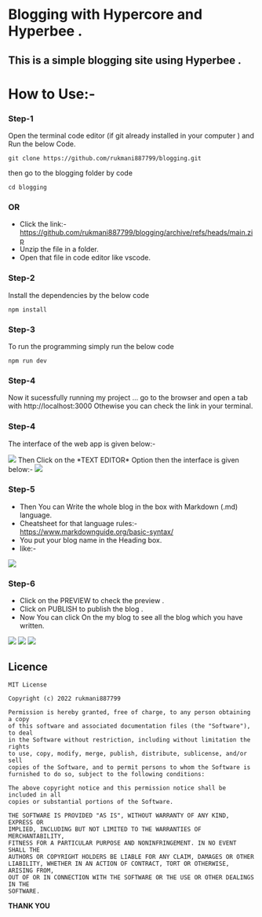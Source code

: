 # Blogging with Hypercore and Hyperbee .
## This is a simple blogging site using Hyperbee .

# How to Use:-
### Step-1
Open the terminal code editor (if git already installed in your computer ) and Run the below Code.
```
git clone https://github.com/rukmani887799/blogging.git
```
then go to the blogging folder by code
```
cd blogging
```
### OR

* Click the link:-  https://github.com/rukmani887799/blogging/archive/refs/heads/main.zip 
* Unzip the file in a folder.
* Open that file in code editor like vscode.


### Step-2
Install the dependencies by the below code
```
npm install
```
### Step-3
To run the programming simply run the below code 
```
npm run dev
```
### Step-4
Now it sucessfully running my project ... go to the browser and open a tab with http://localhost:3000
Othewise you can check the link in your terminal.

### Step-4 
The interface of the web app is given below:-

<img src="https://github.com/rukmani887799/blogging/blob/main/img/1-blogging.png">
Then Click on the *TEXT EDITOR* Option then the interface is given below:-

<img src="https://github.com/rukmani887799/blogging/blob/main/img/2-blogging.png">


### Step-5
* Then You can Write the whole blog in the box with Markdown (.md) language.
* Cheatsheet for that language rules:- https://www.markdownguide.org/basic-syntax/
* You put your blog name in the Heading box.
* like:-
<img src="https://github.com/rukmani887799/blogging/blob/main/img/3-blogging.png">


### Step-6
* Click on the PREVIEW to check the preview .
* Click on PUBLISH to publish the blog .
* Now You can click On the my blog to see all the blog which you have written.
<img src="https://github.com/rukmani887799/blogging/blob/main/img/4-blogging.png">
<img src="https://github.com/rukmani887799/blogging/blob/main/img/5-blogging.png">
<img src="https://github.com/rukmani887799/blogging/blob/main/img/6-blogging.png">




## Licence
```
MIT License

Copyright (c) 2022 rukmani887799

Permission is hereby granted, free of charge, to any person obtaining a copy
of this software and associated documentation files (the "Software"), to deal
in the Software without restriction, including without limitation the rights
to use, copy, modify, merge, publish, distribute, sublicense, and/or sell
copies of the Software, and to permit persons to whom the Software is
furnished to do so, subject to the following conditions:

The above copyright notice and this permission notice shall be included in all
copies or substantial portions of the Software.

THE SOFTWARE IS PROVIDED "AS IS", WITHOUT WARRANTY OF ANY KIND, EXPRESS OR
IMPLIED, INCLUDING BUT NOT LIMITED TO THE WARRANTIES OF MERCHANTABILITY,
FITNESS FOR A PARTICULAR PURPOSE AND NONINFRINGEMENT. IN NO EVENT SHALL THE
AUTHORS OR COPYRIGHT HOLDERS BE LIABLE FOR ANY CLAIM, DAMAGES OR OTHER
LIABILITY, WHETHER IN AN ACTION OF CONTRACT, TORT OR OTHERWISE, ARISING FROM,
OUT OF OR IN CONNECTION WITH THE SOFTWARE OR THE USE OR OTHER DEALINGS IN THE
SOFTWARE.
```
**THANK YOU**
